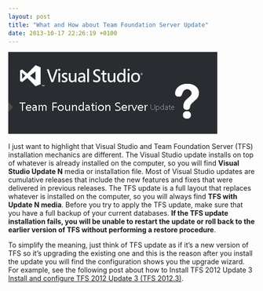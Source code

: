 ```yaml
---
layout: post
title: "What and How about Team Foundation Server Update"
date: 2013-10-17 22:26:19 +0100
---
```


![TFS Update](/assets/images/2013/10/tfs-update.jpg)

I just want to highlight that Visual Studio and Team Foundation Server (TFS) installation mechanics are different. The Visual Studio update installs on top of whatever is already installed on the computer, so you will find **Visual Studio Update N** media or installation file. Most of Visual Studio updates are cumulative releases that include the new features and fixes that were delivered in previous releases. The TFS update is a full layout that replaces whatever is installed on the computer, so you will always find **TFS with Update N media**. Before you try to apply the TFS update, make sure that you have a full backup of your current databases. **If the TFS update installation fails, you will be unable to restart the update or roll back to the earlier version of TFS without performing a restore procedure**.

To simplify the meaning, just think of TFS update as if it’s a new version of TFS so it’s upgrading the existing one and this is the reason after you install the update you will find the configuration shows you the upgrade wizard. For example, see the following post about how to Install TFS 2012 Update 3 [Install and configure TFS 2012 Update 3 (TFS 2012.3)](https://mohamedradwan-devops.github.io/posts/install-and-configure-tfs-2012-update-3-tfs-2012-3/ "Install and configure TFS 2012 Update 3 (TFS 2012.3)").
